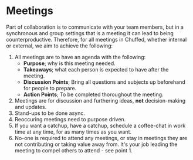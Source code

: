 # Meetings

Part of collaboration is to communicate with your team members, but in a synchronous and group settings that is a meeting it can lead to being counterproductive. Therefore, for all meetings in Chuffed, whether internal or external, we aim to achieve the following:

1. All meetings are to have an agenda with the following:
    - **Purpose**; why is this meeting needed.
    - **Takeaways**; what each person is expected to have after the meeting.
    - **Discussion Points**; Bring all questions and subjects up beforehand for people to prepare.
    - **Action Points**; To be completed thoroughout the meeting.
2.  Meetings are for discussion and furthering ideas, **not** decision-making and updates.
3. Stand-ups to be done async.
4. Reoccuring meetings need to purpose driven.
5. If you want a catchup, have a catchup, schedule a coffee-chat in work time at any time, for as many times as you want.
6. No-one is required to attend any meetings, or stay in meetings they are not contributing or taking value away from. It's your job leading the meeting to compel others to attend - see point 1.